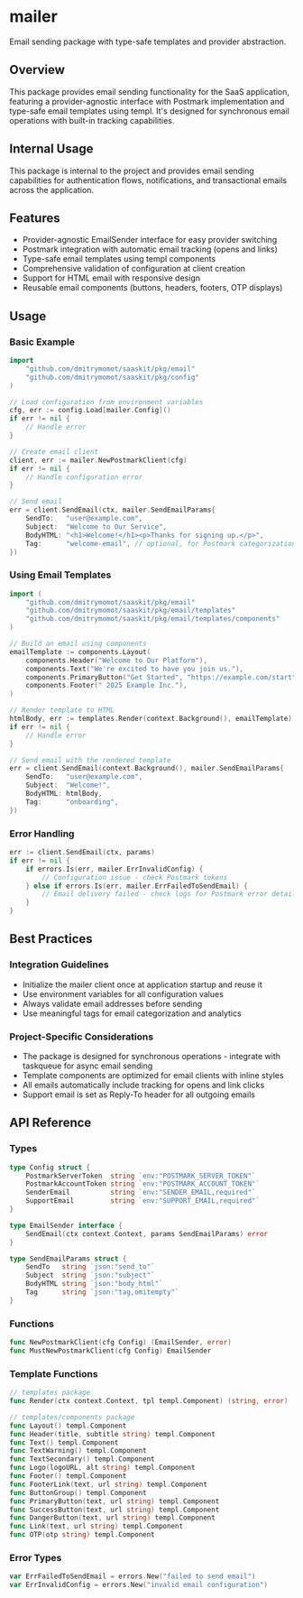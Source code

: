 # mailer

Email sending package with type-safe templates and provider abstraction.

## Overview

This package provides email sending functionality for the SaaS application, featuring a provider-agnostic interface with Postmark implementation and type-safe email templates using templ. It's designed for synchronous email operations with built-in tracking capabilities.

## Internal Usage

This package is internal to the project and provides email sending capabilities for authentication flows, notifications, and transactional emails across the application.

## Features

- Provider-agnostic EmailSender interface for easy provider switching
- Postmark integration with automatic email tracking (opens and links)
- Type-safe email templates using templ components
- Comprehensive validation of configuration at client creation
- Support for HTML email with responsive design
- Reusable email components (buttons, headers, footers, OTP displays)

## Usage

### Basic Example

```go
import
    "github.com/dmitrymomot/saaskit/pkg/email"
    "github.com/dmitrymomot/saaskit/pkg/config"
)

// Load configuration from environment variables
cfg, err := config.Load[mailer.Config]()
if err != nil {
	// Handle error
}

// Create email client
client, err := mailer.NewPostmarkClient(cfg)
if err != nil {
    // Handle configuration error
}

// Send email
err = client.SendEmail(ctx, mailer.SendEmailParams{
    SendTo:   "user@example.com",
    Subject:  "Welcome to Our Service",
    BodyHTML: "<h1>Welcome!</h1><p>Thanks for signing up.</p>",
    Tag:      "welcome-email", // optional, for Postmark categorization
})
```

### Using Email Templates

```go
import (
    "github.com/dmitrymomot/saaskit/pkg/email"
    "github.com/dmitrymomot/saaskit/pkg/email/templates"
    "github.com/dmitrymomot/saaskit/pkg/email/templates/components"
)

// Build an email using components
emailTemplate := components.Layout(
	components.Header("Welcome to Our Platform"),
	components.Text("We're excited to have you join us."),
	components.PrimaryButton("Get Started", "https://example.com/start"),
	components.Footer(" 2025 Example Inc."),
)

// Render template to HTML
htmlBody, err := templates.Render(context.Background(), emailTemplate)
if err != nil {
	// Handle error
}

// Send email with the rendered template
err = client.SendEmail(context.Background(), mailer.SendEmailParams{
	SendTo:   "user@example.com",
	Subject:  "Welcome!",
	BodyHTML: htmlBody,
	Tag:      "onboarding",
})
```

### Error Handling

```go
err := client.SendEmail(ctx, params)
if err != nil {
    if errors.Is(err, mailer.ErrInvalidConfig) {
        // Configuration issue - check Postmark tokens
    } else if errors.Is(err, mailer.ErrFailedToSendEmail) {
        // Email delivery failed - check logs for Postmark error details
    }
}
```

## Best Practices

### Integration Guidelines

- Initialize the mailer client once at application startup and reuse it
- Use environment variables for all configuration values
- Always validate email addresses before sending
- Use meaningful tags for email categorization and analytics

### Project-Specific Considerations

- The package is designed for synchronous operations - integrate with taskqueue for async email sending
- Template components are optimized for email clients with inline styles
- All emails automatically include tracking for opens and link clicks
- Support email is set as Reply-To header for all outgoing emails

## API Reference

### Types

```go
type Config struct {
    PostmarkServerToken  string `env:"POSTMARK_SERVER_TOKEN"`
    PostmarkAccountToken string `env:"POSTMARK_ACCOUNT_TOKEN"`
    SenderEmail          string `env:"SENDER_EMAIL,required"`
    SupportEmail         string `env:"SUPPORT_EMAIL,required"`
}

type EmailSender interface {
    SendEmail(ctx context.Context, params SendEmailParams) error
}

type SendEmailParams struct {
    SendTo   string `json:"send_to"`
    Subject  string `json:"subject"`
    BodyHTML string `json:"body_html"`
    Tag      string `json:"tag,omitempty"`
}
```

### Functions

```go
func NewPostmarkClient(cfg Config) (EmailSender, error)
func MustNewPostmarkClient(cfg Config) EmailSender
```

### Template Functions

```go
// templates package
func Render(ctx context.Context, tpl templ.Component) (string, error)

// templates/components package
func Layout() templ.Component
func Header(title, subtitle string) templ.Component
func Text() templ.Component
func TextWarning() templ.Component
func TextSecondary() templ.Component
func Logo(logoURL, alt string) templ.Component
func Footer() templ.Component
func FooterLink(text, url string) templ.Component
func ButtonGroup() templ.Component
func PrimaryButton(text, url string) templ.Component
func SuccessButton(text, url string) templ.Component
func DangerButton(text, url string) templ.Component
func Link(text, url string) templ.Component
func OTP(otp string) templ.Component
```

### Error Types

```go
var ErrFailedToSendEmail = errors.New("failed to send email")
var ErrInvalidConfig = errors.New("invalid email configuration")
```

